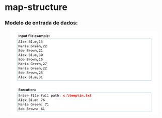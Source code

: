 # map-structure

### Modelo de entrada de dados:
<p align="center">
	<img width="470" src="https://github.com/francisco-code/assets/blob/master/estrutura_map.PNG">
</p>
